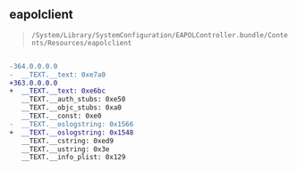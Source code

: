 ## eapolclient

> `/System/Library/SystemConfiguration/EAPOLController.bundle/Contents/Resources/eapolclient`

```diff

-364.0.0.0.0
-  __TEXT.__text: 0xe7a0
+363.0.0.0.0
+  __TEXT.__text: 0xe6bc
   __TEXT.__auth_stubs: 0xe50
   __TEXT.__objc_stubs: 0xa0
   __TEXT.__const: 0xe0
-  __TEXT.__oslogstring: 0x1566
+  __TEXT.__oslogstring: 0x1548
   __TEXT.__cstring: 0xed9
   __TEXT.__ustring: 0x3e
   __TEXT.__info_plist: 0x129

```
